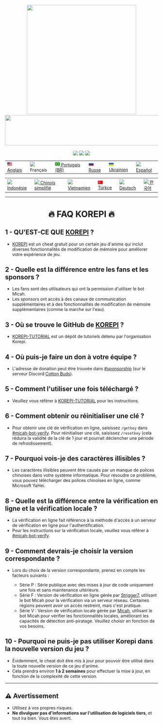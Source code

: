 <p align="center">
  <a href="#"><img width="360" height="360" src="https://media.discordapp.net/attachments/1033549666769449002/1107009612210765955/matches.png"></a>
  <a href="#"><img width="650" height="100" src="https://share.creavite.co/FBkHy3zbN4CgWCr0.gif"></a>
</p>

<p align="center">
	<a href="https://github.com/Korepi/keyauth-cpp-library/releases"><img src="https://img.shields.io/github/downloads/Korepi/keyauth-cpp-library/total.svg?style=for-the-badge&color=darkcyan"></a>
	<a href="https://github.com/Korepi/Korepi/graphs/contributors"><img src="https://img.shields.io/github/contributors/Korepi/Korepi?style=for-the-badge&color=darkcyan"></a>
	<a href="https://discord.gg/cottonbuds"><img src="https://img.shields.io/discord/440536354544156683?label=Discord&logo=discord&style=for-the-badge&color=darkviolet"></a>
</p>

<div align="center">
<table>
  <tr>
    <td valign="center"><a href="README.md"><img src="https://github.com/twitter/twemoji/blob/master/assets/svg/1f1fa-1f1f8.svg" width="16"/> Anglais</td>
    <td valign="center"><img src="https://em-content.zobj.net/thumbs/160/twitter/154/flag-for-france_1f1eb-1f1f7.png" width="16"/> Français</td>
    <td valign="center"><a href="README_pt-br.md"><img src="https://github.com/twitter/twemoji/blob/master/assets/svg/1f1e7-1f1f7.svg" width="16"/> Portugais (BR)</td>
    <td valign="center"><a href="README_ru-ru.md"><img src="https://github.com/twitter/twemoji/blob/master/assets/svg/1f1f7-1f1fa.svg" width="16"/> Russe</a></td>
    <td valign="center"><a href="README_ua-ua.md"><img src="https://github.com/Andrew1397/Ukraine/blob/main/Flag_of_Ukraine.png" width="16"/> Ukrainien</a></td>
    <td valign="center"><a href="README_es-cl.md"><img src="https://twemoji.maxcdn.com/v/13.0.0/svg/1f1e6-1f1f7.svg" width="16"/> Español</td>
      
  </tr>
</table>
</div>
<div align="center">
<table>
  <tr>
    <td valign="center"><a href="README_id-id.md"><img src="https://em-content.zobj.net/thumbs/120/twitter/351/flag-indonesia_1f1ee-1f1e9.png" width="16"/> Indonésie</td>
    <td valign="center"><a href="README_zh-cn.md"><img src="https://em-content.zobj.net/thumbs/120/twitter/351/flag-china_1f1e8-1f1f3.png" width="16"/> Chinois simplifié</a></td> 
    <td valign="center"><a href="README_vi-vn.md"><img src="https://em-content.zobj.net/thumbs/120/twitter/351/flag-vietnam_1f1fb-1f1f3.png" width="16"/> Vietnamien </a></td>
    <td valign="center"><a href="README_tr-tr.md"><img src="https://raw.githubusercontent.com/hampusborgos/country-flags/ba2cf4101bf029d2ada26da2f95121de74581a4d/svg/tr.svg" width="16"/> Türkçe </a></td>
    <td valign="center"><a href="README_de-de.md"><img src="https://cdn.jsdelivr.net/gh/twitter/twemoji/assets/svg/1f1e9-1f1ea.svg" width="16"/> Deutsch</td>
    <td valign="center"><a href="README_ko-kr.md"><img src="https://upload.wikimedia.org/wikipedia/commons/thumb/0/09/Flag_of_South_Korea.svg/800px-Flag_of_South_Korea.svg.png?20230620164129" width="16"/> 한국어</td>
  </tr>
</table>
</div>
	    
---
<div align="center">
  
# 🔥 FAQ KOREPI 🔥

</div>

## 1 - QU'EST-CE QUE [KOREPI](https://github.com/Korepi/Korepi) ?

- [KOREPI](https://github.com/Korepi/Korepi) est un cheat gratuit pour un certain jeu d'anime qui inclut diverses fonctionnalités de modification de mémoire pour améliorer votre expérience de jeu.

## 2 - Quelle est la différence entre les fans et les sponsors ?

- Les fans sont des utilisateurs qui ont la permission d'utiliser le bot Micah.
- Les sponsors ont accès à des canaux de communication supplémentaires et à des fonctionnalités de modification de mémoire supplémentaires (comme la marche sur l'eau).

## 3 - Où se trouve le GitHub de [KOREPI](https://github.com/Korepi/Korepi) ?

- [KOREPI-TUTORIAL](https://github.com/Korepi/Korepi-Tutorial) est un dépôt de tutoriels détenu par l'organisation Korepi.

## 4 - Où puis-je faire un don à votre équipe ?

- L'adresse de donation peut être trouvée dans ⁠[#sponsorship](https://discord.com/channels/1069057220802781265/1097565269985071205) (sur le serveur Discord [Cotton Buds](https://discord.gg/cottonbuds)).

## 5 - Comment l'utiliser une fois téléchargé ?

- Veuillez vous référer à [KOREPI-TUTORIAL](https://github.com/Korepi/Korepi-Tutorial) pour les instructions.

## 6 - Comment obtenir ou réinitialiser une clé ?

- Pour obtenir une clé de vérification en ligne, saisissez `/getkey` dans ⁠[#micah-bot-verify](https://discord.com/channels/1069057220802781265/1109781322005741658). Pour réinitialiser une clé, saisissez `/resetkey` (cela réduira la validité de la clé de 1 jour et pourrait déclencher une période de refroidissement).

## 7 - Pourquoi vois-je des caractères illisibles ?

- Les caractères illisibles peuvent être causés par un manque de polices chinoises dans votre système informatique. Pour résoudre ce problème, vous pouvez télécharger des polices chinoises en ligne, comme Microsoft YaHei.

## 8 - Quelle est la différence entre la vérification en ligne et la vérification locale ?

- La vérification en ligne fait référence à la méthode d'accès à un serveur de vérification en ligne pour l'authentification.
- Pour les instructions sur la vérification locale, veuillez vous référer à [#micah-bot-verify](https://discord.com/channels/1069057220802781265/1109781322005741658).

## 9 - Comment devrais-je choisir la version correspondante ?

- Lors du choix de la version correspondante, prenez en compte les facteurs suivants :

   + Série P : Série publique avec des mises à jour de code uniquement une fois et sans maintenance ultérieure.
   + Série F : Version de vérification en ligne gérée par [Strigger7](https://github.com/Strigger7), utilisant le bot Micah pour la vérification via un serveur réseau. Certaines régions peuvent avoir un accès restreint, mais c'est pratique.
   + Série V : Version de vérification locale gérée par [Micah](https://github.com/Micah123321), utilisant le bot Micah pour vérifier les fonctionnalités locales, améliorant les capacités de détection anti-piratage. Veuillez choisir en fonction de vos besoins.

## 10 - Pourquoi ne puis-je pas utiliser Korepi dans la nouvelle version du jeu ?

- Évidemment, le cheat doit être mis à jour pour pouvoir être utilisé dans la toute nouvelle version de ce jeu d'anime.
- Cela prendra environ **1 à 2 semaines** pour effectuer la mise à jour, en fonction de la complexité de cette version.

---

## ⚠ Avertissement

- Utilisez à vos propres risques.
- **Ne divulguer pas d'informations sur l'utilisation de logiciels tiers**, et tout ira bien. Vous êtes averti.
